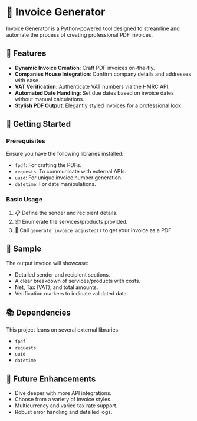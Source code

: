 # 🧾 Invoice Generator

Invoice Generator is a Python-powered tool designed to streamline and automate the process of creating professional PDF invoices.

## 🌟 Features

- **Dynamic Invoice Creation**: Craft PDF invoices on-the-fly.
- **Companies House Integration**: Confirm company details and addresses with ease.
- **VAT Verification**: Authenticate VAT numbers via the HMRC API.
- **Automated Date Handling**: Set due dates based on invoice dates without manual calculations.
- **Stylish PDF Output**: Elegantly styled invoices for a professional look.

## 🚀 Getting Started

### Prerequisites

Ensure you have the following libraries installed:

- `fpdf`: For crafting the PDFs.
- `requests`: To communicate with external APIs.
- `uuid`: For unique invoice number generation.
- `datetime`: For date manipulations.

### Basic Usage

1. 📋 Define the sender and recipient details.
2. 📦 Enumerate the services/products provided.
3. 🧮 Call `generate_invoice_adjusted()` to get your invoice as a PDF.

## 📖 Sample

The output invoice will showcase:

- Detailed sender and recipient sections.
- A clear breakdown of services/products with costs.
- Net, Tax (VAT), and total amounts.
- Verification markers to indicate validated data.

## 📚 Dependencies

This project leans on several external libraries:

- `fpdf`
- `requests`
- `uuid`
- `datetime`

## 🌱 Future Enhancements

- Dive deeper with more API integrations.
- Choose from a variety of invoice styles.
- Multicurrency and varied tax rate support.
- Robust error handling and detailed logs.
